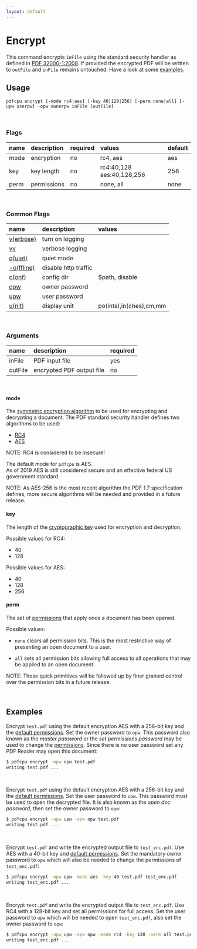 ```yaml
---
layout: default
---
```


# Encrypt

This command encrypts `inFile` using the standard security handler as defined in [PDF 32000-1:2008](https://www.adobe.com/content/dam/acom/en/devnet/pdf/pdfs/PDF32000_2008.pdf). If provided the encrypted PDF will be written to `outFile` and `inFile` remains untouched. Have a look at some [examples](#examples).

## Usage

```
pdfcpu encrypt [-mode rc4|aes] [-key 40|128|256] [-perm none|all] [-upw userpw] -opw ownerpw inFile [outFile]
```

<br>

### Flags

| name                                            | description     | required | values         |default
|:------------------------------------------------|:----------------|:---------|:---------------|:------
| mode                             | encryption   | no              | rc4, aes | aes
| key                              | key length   | no              | rc4:40,128 aes:40,128,256        | 256
| perm                             | permissions  | no              | none, all | none

<br>

### Common Flags

| name                                            | description     | values
|:------------------------------------------------|:----------------|:-------
| [v(erbose)](../getting_started/common_flags.md) | turn on logging |
| [vv](../getting_started/common_flags.md)        | verbose logging |
| [q(uiet)](../getting_started/common_flags.md)   | quiet mode      |
| [-o(ffline)](../getting_started/common_flags.md)| disable http traffic |                                 | 
| [c(onf)](../getting_started/common_flags.md)    | config dir      | $path, disable
| [opw](../getting_started/common_flags.md)       | owner password  |
| [upw](../getting_started/common_flags.md)       | user password   |
| [u(nit)](../getting_started/common_flags.md)    | display unit    | po(ints),in(ches),cm,mm

<br>

### Arguments

| name         | description               | required
|:-------------|:--------------------------|:--------
| inFile       | PDF input file            | yes
| outFile      | encrypted PDF output file | no

<br>

#### mode

The [symmetric encryption algorithm](https://en.wikipedia.org/wiki/Symmetric-key_algorithm) to be used for encrypting and decrypting a document. The PDF standard security handler defines two algorithms to be used: 

* [RC4](https://en.wikipedia.org/wiki/RC4)
* [AES](https://en.wikipedia.org/wiki/Advanced_Encryption_Standard)

NOTE: RC4 is considered to be insecure!

The default mode for `pdfcpu` is AES.<br>
As of 2019 AES is still considered secure and an effective federal US government standard.

NOTE: As AES-256 is the most recent algorithm the PDF 1.7 specification defines, more secure algorithms will be needed and provided in a future release.

#### key

The length of the [cryptographic key](https://en.wikipedia.org/wiki/Key_(cryptography)) used for encryption and decryption.

Possible values for RC4:

* 40
* 128

Possible values for AES:

* 40
* 128
* 256

#### perm

The set of [permissions](perm_list.md) that apply once a document has been opened.

Possible values:
* `none` clears all permission bits. This is the most restrictive way of presenting an open document to a user.

* `all` sets all permission bits allowing full access to all operations that may be applied to an open document.

NOTE: These quick primitives will be followed up by finer grained control over the permission bits in a future release.

<br>

## Examples

Encrypt `test.pdf` using the default encryption AES with a 256-bit key and the [default permissions]().
Set the owner password to `opw`. This password also known as the *master password* or the *set permissions password* may be used to change the [permissions](). Since there is no user password set any PDF Reader may open this document:

```sh
$ pdfcpu encrypt -opw opw test.pdf
writing test.pdf ...
```

<br>

Encrypt `test.pdf` using the default encryption AES with a 256-bit key and the [default permissions]().
Set the user password to `upw`. This password must be used to open the decrypted file. It is also known as the *open doc password*, then
set the owner password to `opw`:

```sh
$ pdfcpu encrypt -upw upw -opw opw test.pdf
writing test.pdf ...
```

<br>

Encrypt `test.pdf` and write the encrypted output file to `test_enc.pdf`. Use AES with a 40-bit key and [default permissions]().
Set the mandatory owner password to `opw` which will also be needed to change the permissions of `test_enc.pdf`:

```sh
$ pdfcpu encrypt -opw opw -mode aes -key 40 test.pdf test_enc.pdf
writing test_enc.pdf ...
```

<br>

Encrypt `test.pdf` and write the encrypted output file to `test_enc.pdf`. Use RC4 with a 128-bit key and set all permissions for full access.
Set the user password to `upw` which will be needed to open `test_enc.pdf`, also set the owner password to `opw`:

```sh
$ pdfcpu encrypt -upw upw -opw opw -mode rc4 -key 128 -perm all test.pdf test_enc.pdf
writing test_enc.pdf ...
```
